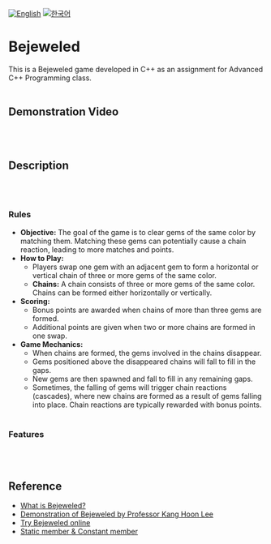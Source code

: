 [![English](https://img.shields.io/badge/lang-English-blue.svg)](https://github.com/juho-creator/Bejeweled/blob/main/README.md)
[![한국어](https://img.shields.io/badge/lang-한국어-red.svg)](https://github.com/juho-creator/Bejeweled/blob/main/README.KR.md)

# Bejeweled
This is a Bejeweled game developed in C++ as an assignment for Advanced C++ Programming class.
</br></br>


## Demonstration Video
</br></br>

## Description
</br></br>

### Rules
- **Objective:** The goal of the game is to clear gems of the same color by matching them. Matching these gems can potentially cause a chain reaction, leading to more matches and points.
- **How to Play:**
  - Players swap one gem with an adjacent gem to form a horizontal or vertical chain of three or more gems of the same color.
  - **Chains:** A chain consists of three or more gems of the same color. Chains can be formed either horizontally or vertically.
- **Scoring:**
  - Bonus points are awarded when chains of more than three gems are formed.
  - Additional points are given when two or more chains are formed in one swap.
- **Game Mechanics:**
  - When chains are formed, the gems involved in the chains disappear.
  - Gems positioned above the disappeared chains will fall to fill in the gaps.
  - New gems are then spawned and fall to fill in any remaining gaps.
  - Sometimes, the falling of gems will trigger chain reactions (cascades), where new chains are formed as a result of gems falling into place. Chain reactions are typically rewarded with bonus points.
</br></br>

### Features
</br></br>

## Reference
- [What is Bejeweled?](https://en.wikipedia.org/wiki/Bejeweled)
- [Demonstration of Bejeweled by Professor Kang Hoon Lee](https://www.youtube.com/watch?v=NR3_Tj7XwAE)
- [Try Bejeweled online](https://archive.org/details/msdos_Shariki_1994)
- [Static member & Constant member](https://tcpschool.com/cpp/cpp_encapsulation_staticConst)

